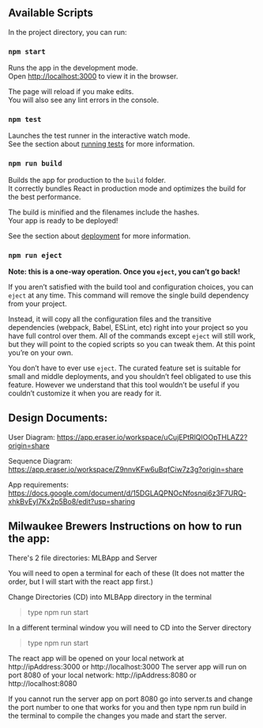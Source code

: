 ## Available Scripts

In the project directory, you can run:

### `npm start`

Runs the app in the development mode.\
Open [http://localhost:3000](http://localhost:3000) to view it in the browser.

The page will reload if you make edits.\
You will also see any lint errors in the console.

### `npm test`

Launches the test runner in the interactive watch mode.\
See the section about [running tests](https://facebook.github.io/create-react-app/docs/running-tests) for more information.

### `npm run build`

Builds the app for production to the `build` folder.\
It correctly bundles React in production mode and optimizes the build for the best performance.

The build is minified and the filenames include the hashes.\
Your app is ready to be deployed!

See the section about [deployment](https://facebook.github.io/create-react-app/docs/deployment) for more information.

### `npm run eject`

**Note: this is a one-way operation. Once you `eject`, you can’t go back!**

If you aren’t satisfied with the build tool and configuration choices, you can `eject` at any time. This command will remove the single build dependency from your project.

Instead, it will copy all the configuration files and the transitive dependencies (webpack, Babel, ESLint, etc) right into your project so you have full control over them. All of the commands except `eject` will still work, but they will point to the copied scripts so you can tweak them. At this point you’re on your own.

You don’t have to ever use `eject`. The curated feature set is suitable for small and middle deployments, and you shouldn’t feel obligated to use this feature. However we understand that this tool wouldn’t be useful if you couldn’t customize it when you are ready for it.


## Design Documents:
User Diagram:
https://app.eraser.io/workspace/uCujEPtRlQIOOpTHLAZ2?origin=share

Sequence Diagram:
https://app.eraser.io/workspace/Z9nnvKFw6uBqfCiw7z3g?origin=share

App requirements:
https://docs.google.com/document/d/15DGLAQPNOcNfosnqi6z3F7URQ-xhkBvEyl7Kx2p5Bo8/edit?usp=sharing

## Milwaukee Brewers Instructions on how to run the app:

There's 2 file directories:
MLBApp and Server

You will need to open a terminal for each of these (It does not matter the order, but I will start with the react app first.)

Change Directories (CD) into MLBApp directory in the terminal

> type npm run start

In a different terminal window you will need to CD into the Server directory

> type npm run start

The react app will be opened on your local network at http://ipAddress:3000 or http://localhost:3000
The server app will run on port 8080 of your local network: http://ipAddress:8080 or http://localhost:8080

If you cannot run the server app on port 8080 go into server.ts and change the port number to one that works for you and then type npm run build in the terminal to compile the changes you made and start the server.
